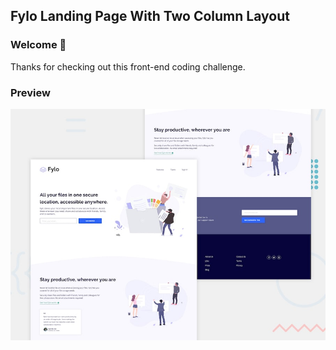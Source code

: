 ##  Fylo Landing Page With Two Column Layout

### Welcome 👋

Thanks for checking out this front-end coding challenge.

### Preview

<img src="./preview/preview.jpg"/>

